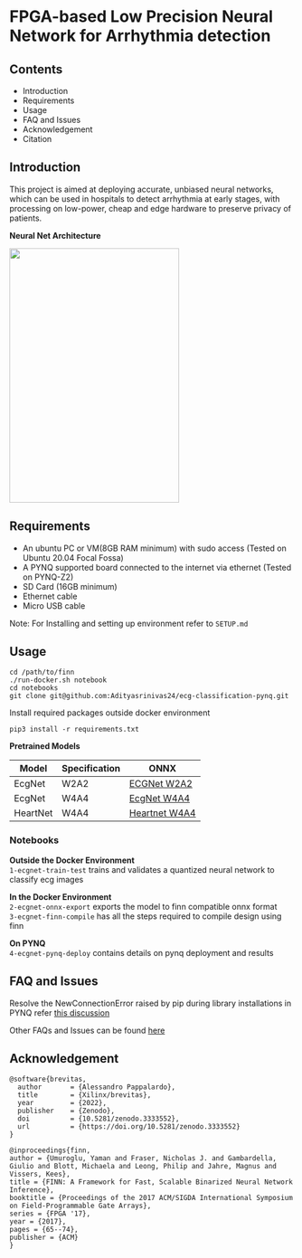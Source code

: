 # FPGA-based Low Precision Neural Network for Arrhythmia detection

## Contents

- Introduction
- Requirements
- Usage
- FAQ and Issues
- Acknowledgement
- Citation


## Introduction 
This project is aimed at deploying accurate, unbiased neural networks, which can be used in hospitals to detect arrhythmia at early stages, with processing on low-power, cheap and edge hardware to preserve privacy of patients.

**Neural Net Architecture**

<img src="https://github.com/Adityasrinivas24/ecg-classification-pynq/blob/main/assets/model-architecture.png" width="300" height="450">

## Requirements
- An ubuntu PC or VM(8GB RAM minimum) with sudo access (Tested on Ubuntu 20.04 Focal Fossa)
- A PYNQ supported board connected to the internet via ethernet (Tested on PYNQ-Z2)
- SD Card (16GB minimum)
- Ethernet cable
- Micro USB cable

Note: For Installing and setting up environment refer to `SETUP.md`

## Usage

`cd /path/to/finn ` \
`./run-docker.sh notebook` \
`cd notebooks` \
`git clone git@github.com:Adityasrinivas24/ecg-classification-pynq.git`

Install required packages outside docker environment

`pip3 install -r requirements.txt`


**Pretrained Models**

| Model | Specification  | ONNX |
|-------------| ------------- | ------------- |
|EcgNet| W2A2 | [ECGNet W2A2](https://github.com/Adityasrinivas24/ecg-classification-pynq/blob/main/onnx_models/ecgnet_w2a2_export.onnx) |
|EcgNet| W4A4 | [EcgNet W4A4](https://github.com/Adityasrinivas24/ecg-classification-pynq/blob/main/onnx_models/ecgnet_w4a4_export.onnx) |
|HeartNet| W4A4 | [Heartnet W4A4](https://github.com/Adityasrinivas24/ecg-classification-pynq/blob/main/onnx_models/heartnet_w4a4_export.onnx) |

### Notebooks

**Outside the Docker Environment** \
`1-ecgnet-train-test` trains and validates a quantized neural network to classify ecg images 

**In the Docker Environment** \
`2-ecgnet-onnx-export` exports the model to finn compatible onnx format \
`3-ecgnet-finn-compile` has all the steps required to compile design using finn 

**On PYNQ** \
`4-ecgnet-pynq-deploy` contains details on pynq deployment and results 

## FAQ and Issues
Resolve the NewConnectionError raised by pip during library installations in PYNQ refer [this discussion](https://stackoverflow.com/questions/52815784/python-pip-raising-newconnectionerror-while-installing-libraries)

Other FAQs and Issues can be found [here](https://github.com/nhma20/brevitas_finn_fpga/tree/main?tab=readme-ov-file#misc)

## Acknowledgement

```
@software{brevitas,
  author       = {Alessandro Pappalardo},
  title        = {Xilinx/brevitas},
  year         = {2022},
  publisher    = {Zenodo},
  doi          = {10.5281/zenodo.3333552},
  url          = {https://doi.org/10.5281/zenodo.3333552}
}
```

```
@inproceedings{finn,
author = {Umuroglu, Yaman and Fraser, Nicholas J. and Gambardella, Giulio and Blott, Michaela and Leong, Philip and Jahre, Magnus and Vissers, Kees},
title = {FINN: A Framework for Fast, Scalable Binarized Neural Network Inference},
booktitle = {Proceedings of the 2017 ACM/SIGDA International Symposium on Field-Programmable Gate Arrays},
series = {FPGA '17},
year = {2017},
pages = {65--74},
publisher = {ACM}
}

```

    
